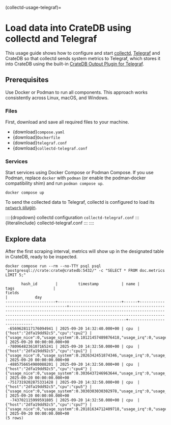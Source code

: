 (collectd-usage-telegraf)=
# Load data into CrateDB using collectd and Telegraf

This usage guide shows how to configure and start [collectd], [Telegraf]
and CrateDB so that collectd sends system metrics to Telegraf, which
stores it into CrateDB using the built-in [CrateDB Output Plugin for Telegraf].

## Prerequisites

Use Docker or Podman to run all components. This approach works consistently
across Linux, macOS, and Windows.

### Files

First, download and save all required files to your machine.
- {download}`compose.yaml`
- {download}`Dockerfile`
- {download}`telegraf.conf`
- {download}`collectd-telegraf.conf`

### Services

Start services using Docker Compose or Podman Compose.
If you use Podman, replace `docker` with `podman` (or enable the podman‑docker
compatibility shim) and run `podman compose up`.

```shell
docker compose up
```

To send the collected data to Telegraf, collectd is configured to load its
[`network` plugin].

::::{dropdown} collectd configuration `collectd-telegraf.conf`
:::{literalinclude} collectd-telegraf.conf
:::
::::

## Explore data

After the first scraping interval, metrics will show up in the
designated table in CrateDB, ready to be inspected.
```shell
docker compose run --rm --no-TTY psql psql "postgresql://crate:crate@cratedb:5432/" -c "SELECT * FROM doc.metrics LIMIT 5;"
```
```psql
       hash_id        |         timestamp          | name |                 tags                 |                                                                                                                  fields                                                                                                                   |            day
----------------------+----------------------------+------+--------------------------------------+-------------------------------------------------------------------------------------------------------------------------------------------------------------------------------------------------------------------------------------------+----------------------------
 -6569628117176094941 | 2025-09-20 14:32:40.000+00 | cpu  | {"host":"2dfa19dd92c5","cpu":"cpu2"} | {"usage_nice":0,"usage_system":0.10121457489876418,"usage_irq":0,"usage_guest":0,"usage_user":0.2024291497975643,"usage_guest_nice":0,"usage_idle":99.59514170040524,"usage_steal":0,"usage_iowait":0,"usage_softirq":0.1012145748987844} | 2025-09-20 00:00:00.000+00
 -7809648236107165241 | 2025-09-20 14:32:50.000+00 | cpu  | {"host":"2dfa19dd92c5","cpu":"cpu1"} | {"usage_nice":0,"usage_system":0.2026342451874346,"usage_irq":0,"usage_guest":0,"usage_user":0.4052684903748692,"usage_guest_nice":0,"usage_idle":99.39209726444284,"usage_steal":0,"usage_iowait":0,"usage_softirq":0.0}                 | 2025-09-20 00:00:00.000+00
 -4885756654980088201 | 2025-09-20 14:32:50.000+00 | cpu  | {"host":"2dfa19dd92c5","cpu":"cpu4"} | {"usage_nice":0,"usage_system":0.3036437246963644,"usage_irq":0,"usage_guest":0,"usage_user":0.9109311740890573,"usage_guest_nice":0,"usage_idle":98.7854251012157,"usage_steal":0,"usage_iowait":0,"usage_softirq":0.0}                  | 2025-09-20 00:00:00.000+00
 -7517319202875331428 | 2025-09-20 14:32:50.000+00 | cpu  | {"host":"2dfa19dd92c5","cpu":"cpu5"} | {"usage_nice":0,"usage_system":0.3030303030302978,"usage_irq":0,"usage_guest":0,"usage_user":0.40404040404040903,"usage_guest_nice":0,"usage_idle":99.09090909090767,"usage_steal":0,"usage_iowait":0,"usage_softirq":0.0}                | 2025-09-20 00:00:00.000+00
  -743702115999591805 | 2025-09-20 14:32:50.000+00 | cpu  | {"host":"2dfa19dd92c5","cpu":"cpu7"} | {"usage_nice":0,"usage_system":0.20181634712409718,"usage_irq":0,"usage_guest":0,"usage_user":0.30272452068616373,"usage_guest_nice":0,"usage_idle":99.39455095862365,"usage_steal":0,"usage_iowait":0,"usage_softirq":0.0}               | 2025-09-20 00:00:00.000+00
(5 rows)
```


[collectd]: https://collectd.org/
[CrateDB Output Plugin for Telegraf]: https://github.com/influxdata/telegraf/tree/master/plugins/outputs/cratedb
[`network` plugin]: https://collectd.org/documentation/manpages/collectd.conf.html#plugin-network
[Telegraf]: https://www.influxdata.com/time-series-platform/telegraf/
